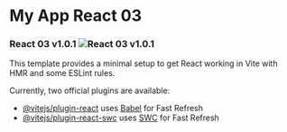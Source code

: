 # My App React 03

### React 03 v1.0.1 ![React 03 v1.0.1](https://github.com/AndriiKot/React_03/blob/main/__demo__/images/img_v1_0_0.png)
This template provides a minimal setup to get React working in Vite with HMR and some ESLint rules.

Currently, two official plugins are available:

- [@vitejs/plugin-react](https://github.com/vitejs/vite-plugin-react/blob/main/packages/plugin-react/README.md) uses [Babel](https://babeljs.io/) for Fast Refresh
- [@vitejs/plugin-react-swc](https://github.com/vitejs/vite-plugin-react-swc) uses [SWC](https://swc.rs/) for Fast Refresh
